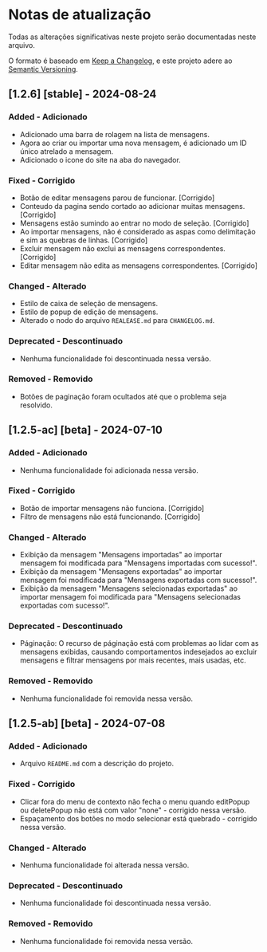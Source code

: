 # Notas de atualização

Todas as alterações significativas neste projeto serão documentadas neste arquivo.

O formato é baseado em [Keep a Changelog](https://keepachangelog.com/en/1.1.0/),
e este projeto adere ao [Semantic Versioning](https://semver.org/spec/v2.0.0.html).


## [1.2.6] [stable] - 2024-08-24

  ### Added - Adicionado

  - Adicionado uma barra de rolagem na lista de mensagens.
  - Agora ao criar ou importar uma nova mensagem, é adicionado um ID único atrelado a mensagem.
  - Adicionado o icone do site na aba do navegador.

  ### Fixed - Corrigido

  - Botão de editar mensagens parou de funcionar. [Corrigido]
  - Conteudo da pagina sendo cortado ao adicionar muitas mensagens. [Corrigido]
  - Mensagens estão sumindo ao entrar no modo de seleção. [Corrigido]
  - Ao importar mensagens, não é considerado as aspas como delimitação e sim as quebras de linhas. [Corrigido]
  - Excluir mensagem não exclui as mensagens correspondentes. [Corrigido]
  - Editar mensagem não edita as mensagens correspondentes. [Corrigido]

  ### Changed - Alterado

  - Estilo de caixa de seleção de mensagens.
  - Estilo de popup de edição de mensagens.
  - Alterado o nodo do arquivo `REALEASE.md` para `CHANGELOG.md`.

  ### Deprecated - Descontinuado

  - Nenhuma funcionalidade foi descontinuada nessa versão.

  ### Removed - Removido

  - Botões de paginação foram ocultados até que o problema seja resolvido.

## [1.2.5-ac] [beta] - 2024-07-10

  ### Added - Adicionado

  - Nenhuma funcionalidade foi adicionada nessa versão.

  ### Fixed - Corrigido

  - Botão de importar mensagens não funciona. [Corrigido]
  - Filtro de mensagens não está funcionando. [Corrigido]

  ### Changed - Alterado

  - Exibição da mensagem "Mensagens importadas" ao importar mensagem foi modificada para "Mensagens importadas com sucesso!".
  - Exibição da mensagem "Mensagens exportadas" ao importar mensagem foi modificada para "Mensagens exportadas com sucesso!".
  - Exibição da mensagem "Mensagens selecionadas exportadas" ao importar mensagem foi modificada para "Mensagens selecionadas exportadas com sucesso!".

  ### Deprecated - Descontinuado

  - Páginação: O recurso de páginação está com problemas ao lidar com as mensagens exibidas, causando comportamentos indesejados ao excluir mensagens e filtrar mensagens por mais recentes, mais usadas, etc.

  ### Removed - Removido

  - Nenhuma funcionalidade foi removida nessa versão.

## [1.2.5-ab] [beta] - 2024-07-08

  ### Added - Adicionado

  - Arquivo `README.md` com a descrição do projeto.

  ### Fixed - Corrigido

  - Clicar fora do menu de contexto não fecha o menu quando editPopup ou deletePopup não está com valor "none" - corrigido nessa versão.
  - Espaçamento dos botões no modo selecionar está quebrado - corrigido nessa versão.

  ### Changed - Alterado

  - Nenhuma funcionalidade foi alterada nessa versão.

  ### Deprecated - Descontinuado

  - Nenhuma funcionalidade foi descontinuada nessa versão.

  ### Removed - Removido

  - Nenhuma funcionalidade foi removida nessa versão.
